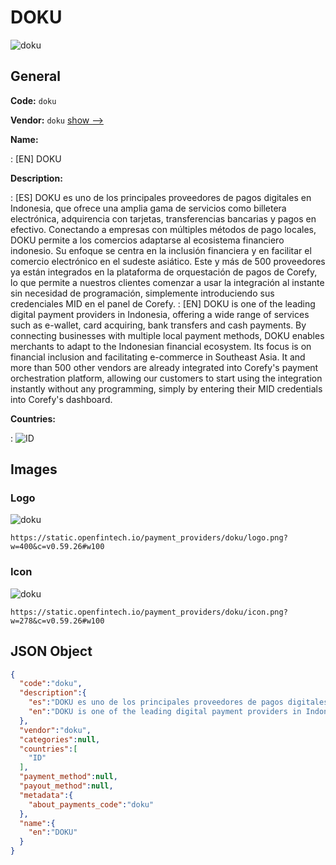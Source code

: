 
# DOKU 
![doku](https://static.openfintech.io/payment_providers/doku/logo.png?w=400&c=v0.59.26#w100)  

## General 
 
**Code:** `doku` 
 
**Vendor:** `doku` [show -->](/vendors/doku/) 
 
**Name:** 
 
:	[EN] DOKU 
 
**Description:** 
 
: [ES] DOKU es uno de los principales proveedores de pagos digitales en Indonesia, que ofrece una amplia gama de servicios como billetera electrónica, adquirencia con tarjetas, transferencias bancarias y pagos en efectivo. Conectando a empresas con múltiples métodos de pago locales, DOKU permite a los comercios adaptarse al ecosistema financiero indonesio. Su enfoque se centra en la inclusión financiera y en facilitar el comercio electrónico en el sudeste asiático. Este y más de 500 proveedores ya están integrados en la plataforma de orquestación de pagos de Corefy, lo que permite a nuestros clientes comenzar a usar la integración al instante sin necesidad de programación, simplemente introduciendo sus credenciales MID en el panel de Corefy. 
: [EN] DOKU is one of the leading digital payment providers in Indonesia, offering a wide range of services such as e-wallet, card acquiring, bank transfers and cash payments. By connecting businesses with multiple local payment methods, DOKU enables merchants to adapt to the Indonesian financial ecosystem. Its focus is on financial inclusion and facilitating e-commerce in Southeast Asia. It and more than 500 other vendors are already integrated into Corefy's payment orchestration platform, allowing our customers to start using the integration instantly without any programming, simply by entering their MID credentials into Corefy's dashboard. 
 
 
**Countries:** 
 
:	![ID](https://cdnjs.cloudflare.com/ajax/libs/flag-icon-css/3.3.0/flags/4x3/id.svg#w24)  

## Images 

### Logo 
 
![doku](https://static.openfintech.io/payment_providers/doku/logo.png?w=400&c=v0.59.26#w100)  

```
https://static.openfintech.io/payment_providers/doku/logo.png?w=400&c=v0.59.26#w100
```  

### Icon 
 
![doku](https://static.openfintech.io/payment_providers/doku/icon.png?w=278&c=v0.59.26#w100)  

```
https://static.openfintech.io/payment_providers/doku/icon.png?w=278&c=v0.59.26#w100
```  

## JSON Object 

```json
{
  "code":"doku",
  "description":{
    "es":"DOKU es uno de los principales proveedores de pagos digitales en Indonesia, que ofrece una amplia gama de servicios como billetera electr\u00f3nica, adquirencia con tarjetas, transferencias bancarias y pagos en efectivo. Conectando a empresas con m\u00faltiples m\u00e9todos de pago locales, DOKU permite a los comercios adaptarse al ecosistema financiero indonesio. Su enfoque se centra en la inclusi\u00f3n financiera y en facilitar el comercio electr\u00f3nico en el sudeste asi\u00e1tico. Este y m\u00e1s de 500 proveedores ya est\u00e1n integrados en la plataforma de orquestaci\u00f3n de pagos de Corefy, lo que permite a nuestros clientes comenzar a usar la integraci\u00f3n al instante sin necesidad de programaci\u00f3n, simplemente introduciendo sus credenciales MID en el panel de Corefy.",
    "en":"DOKU is one of the leading digital payment providers in Indonesia, offering a wide range of services such as e-wallet, card acquiring, bank transfers and cash payments. By connecting businesses with multiple local payment methods, DOKU enables merchants to adapt to the Indonesian financial ecosystem. Its focus is on financial inclusion and facilitating e-commerce in Southeast Asia. It and more than 500 other vendors are already integrated into Corefy's payment orchestration platform, allowing our customers to start using the integration instantly without any programming, simply by entering their MID credentials into Corefy's dashboard."
  },
  "vendor":"doku",
  "categories":null,
  "countries":[
    "ID"
  ],
  "payment_method":null,
  "payout_method":null,
  "metadata":{
    "about_payments_code":"doku"
  },
  "name":{
    "en":"DOKU"
  }
}
```  
